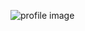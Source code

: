![profile image](https://avatars3.githubusercontent.com/u/33719443?s=400&u=c04da9b4331f7cada814ba464040ae2b5e3c621a&v=4)
